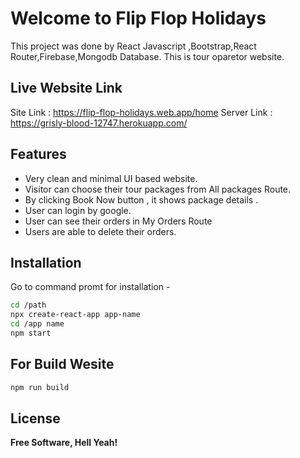 # Welcome to  Flip Flop Holidays

This project was done by React Javascript ,Bootstrap,React Router,Firebase,Mongodb Database. This is tour oparetor website. 


## Live Website Link
Site Link : https://flip-flop-holidays.web.app/home
Server Link : https://grisly-blood-12747.herokuapp.com/  

## Features

- Very clean and minimal UI based website.
- Visitor can choose their tour packages from All packages Route.
- By clicking Book Now button , it shows package details .
- User can login by google.
- User  can see their orders in My Orders Route
- Users are able to delete their orders.

## Installation

Go to command promt for installation -



```sh
cd /path
npx create-react-app app-name
cd /app name
npm start
```
## For Build Wesite 

```sh
npm run build 
```


## License

**Free Software, Hell Yeah!**
